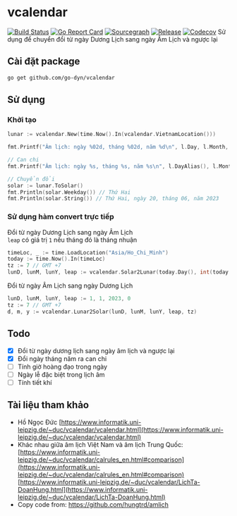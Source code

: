 # vcalendar

[![Build Status](https://github.com/go-dyn/vcalendar/workflows/Go/badge.svg?branch=master)](https://github.com/go-dyn/vcalendar/actions?query=branch%3Amaster)
[![Go Report Card](https://goreportcard.com/badge/github.com/go-dyn/vcalendar)](https://goreportcard.com/report/github.com/go-dyn/vcalendar)
[![Sourcegraph](https://sourcegraph.com/github.com/go-dyn/vcalendar/-/badge.svg)](https://sourcegraph.com/github.com/go-dyn/vcalendar?badge)
[![Release](https://img.shields.io/github/release/go-dyn/vcalendar.svg?style=flat-square)](https://github.com/go-dyn/vcalendar/releases)
[![Codecov](https://codecov.io/gh/go-dyn/vcalendar/branch/main/graph/badge.svg)](https://codecov.io/gh/go-dyn/vcalendar)
Sử dụng để chuyển đổi từ ngày Dương Lịch sang ngày Âm Lịch và ngược lại

## Cài đặt package

```bash
go get github.com/go-dyn/vcalendar
```

## Sử dụng

### Khởi tạo

```go
lunar := vcalendar.New(time.Now().In(vcalendar.VietnamLocation()))

fmt.Printf("Âm lịch: ngày %02d, tháng %02d, năm %d\n", l.Day, l.Month, l.Year) // Âm lịch: ngày 03, tháng 05, năm 2023

// Can chi
fmt.Printf("Âm lịch: ngày %s, tháng %s, năm %s\n", l.DayAlias(), l.MonthAlias(), l.YearAlias()) // Âm lịch: ngày Kỷ Dậu, tháng Mậu Ngọ, năm Quý Mão

// Chuyển đổi
solar := lunar.ToSolar()
fmt.Println(solar.Weekday()) // Thứ Hai
fmt.Println(solar.String()) // Thứ Hai, ngày 20, tháng 06, năm 2023
```

### Sử dụng hàm convert trực tiếp

Đổi từ ngày Dương Lịch sang ngày Âm Lịch \
`leap` có giá trị `1` nếu tháng đó là tháng nhuận

```go
timeLoc, _ := time.LoadLocation("Asia/Ho_Chi_Minh")
today := time.Now().In(timeLoc)
tz := 7 // GMT +7
lunD, lunM, lunY, leap := vcalendar.Solar2Lunar(today.Day(), int(today.Month()), today.Year(), tz)
```

Đổi từ ngày Âm Lịch sang ngày Dương Lịch

```go
lunD, lunM, lunY, leap := 1, 1, 2023, 0
tz := 7 // GMT +7
d, m, y := vcalendar.Lunar2Solar(lunD, lunM, lunY, leap, tz)
```

## Todo

- [x] Đổi từ ngày dương lịch sang ngày âm lịch và ngược lại
- [x] Đổi ngày tháng năm ra can chi
- [ ] Tính giờ hoàng đạo trong ngày
- [ ] Ngày lễ đặc biệt trong lịch âm
- [ ] Tính tiết khí

## Tài liệu tham khảo

- Hồ Ngọc Đức
  [https://www.informatik.uni-leipzig.de/~duc/vcalendar/vcalendar.html](https://www.informatik.uni-leipzig.de/~duc/vcalendar/vcalendar.html)
- Khác nhau giữa âm lịch Việt Nam và âm lịch Trung Quốc: \
  [https://www.informatik.uni-leipzig.de/~duc/vcalendar/calrules_en.html#comparison](https://www.informatik.uni-leipzig.de/~duc/vcalendar/calrules_en.html#comparison) \
  [https://www.informatik.uni-leipzig.de/~duc/vcalendar/LichTa-DoanHung.html](https://www.informatik.uni-leipzig.de/~duc/vcalendar/LichTa-DoanHung.html)
- Copy code from: https://github.com/hungtrd/amlich